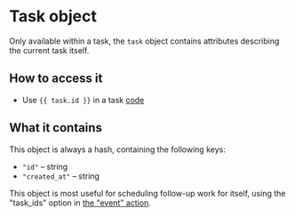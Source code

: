 # Task object

Only available within a task, the `task` object contains attributes describing the current task itself.

## How to access it

* Use `{{ task.id }}` in a task [code](../../../core-concepts/tasks/code/)

## What it contains

This object is always a hash, containing the following keys:

* `"id"` – string
* `"created_at"` – string

This object is most useful for scheduling follow-up work for itself, using the "task\_ids" option in [the "event" action](../../../core-concepts/actions/action-types/event.md).

